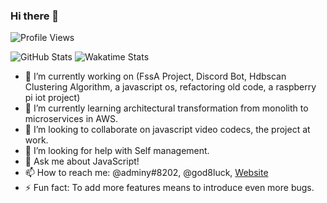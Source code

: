 ### Hi there 👋

![Profile Views](https://komarev.com/ghpvc/?username=adminy)

![GitHub Stats](https://github-readme-stats.vercel.app/api?username=adminy&count_private=true&show_icons=true&theme=dracula)
![Wakatime Stats](https://github-readme-stats.vercel.app/api/wakatime?username=adminy&compat=true&theme=dracula)


- 🔭 I’m currently working on (FssA Project, Discord Bot, Hdbscan Clustering Algorithm, a javascript os, refactoring old code, a raspberry pi iot project)
- 🌱 I’m currently learning architectural transformation from monolith to microservices in AWS.
- 👯 I’m looking to collaborate on javascript video codecs, the project at work.
- 🤔 I’m looking for help with Self management.
- 💬 Ask me about JavaScript!
- 📫 How to reach me: @adminy#8202, @god8luck, [Website](https://codeismagic.com)
- ⚡ Fun fact: To add more features means to introduce even more bugs.
